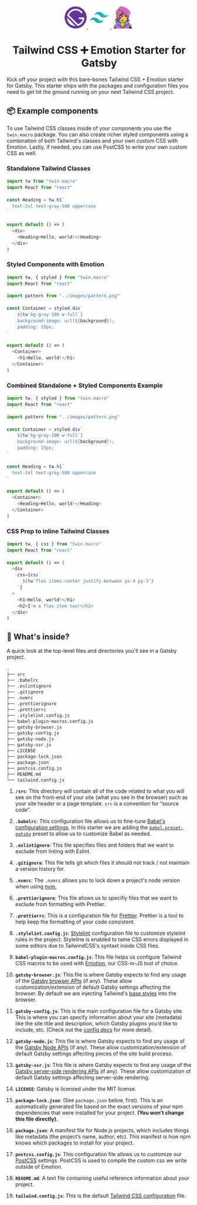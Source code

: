 <p align="center">
  <a href="https://www.gatsbyjs.org">
    <img alt="Gatsby" src="./src/images/gatsby.svg" width="60" />
  </a>
  <a href="https://tailwindcss.com">
    <img alt="Gatsby" src="./src/images/tailwind.svg" width="60" />
  </a>
  <a href="https://emotion.sh">
    <img alt="Gatsby" src="./src/images/emotion.png" width="60" />
  </a>
</p>
<h1 align="center">
  Tailwind CSS ➕ Emotion Starter for Gatsby
</h1>

Kick off your project with this bare-bones Tailwind CSS + Emotion starter for Gatsby. This starter ships with the packages and configuration files you need to get hit the ground running on your next Tailwind CSS project.

## 📦 Example components

To use Tailwind CSS classes inside of your components you use the `twin.macro` package. You can also create richer styled components using a combination of both Tailwind's classes and your own custom CSS with Emotion. Laslty, if needed, you can use PostCSS to write your own custom CSS as well.

### Standalone Tailwind Classes

```js
import tw from "twin.macro"
import React from "react"

const Heading = tw.h1`
  text-2xl text-gray-500 uppercase
`

export default () => (
  <div>
    <Heading>Hello, world!</Heading>
  </div>
)
```

### Styled Components with Emotion

```js
import tw, { styled } from "twin.macro"
import React from "react"

import pattern from "../images/pattern.png"

const Container = styled.div`
    ${tw`bg-gray-100 w-full`}
    background-image: url(${background});
    padding: 15px;
`

export default () => (
  <Container>
    <h1>Hello, world!</h1>
  </Container>
)
```

### Combined Standalone + Styled Components Example

```js
import tw, { styled } from "twin.macro"
import React from "react"

import pattern from "../images/pattern.png"

const Container = styled.div`
    ${tw`bg-gray-100 w-full`}
    background-image: url(${background});
    padding: 15px;
`

const Heading = tw.h1`
  text-2xl text-gray-500 uppercase
`

export default () => (
  <Container>
    <Heading>Hello, world!</Heading>
  </Container>
)
```

### CSS Prop to inline Tailwind Classes

```js
import tw, { css } from "twin.macro"
import React from "react"

export default () => (
  <div
    css={css`
      ${tw`flex items-center justify-between px-4 py-3`}
    `}
  >
    <h1>Hello, world!</h1>
    <h2>I'm a flex item too!</h2>
  </div>
)
```

## 🧐 What's inside?

A quick look at the top-level files and directories you'll see in a Gatsby project.

    .
    ├── src
    ├── .babelrc
    ├── .eslintignore
    ├── .gitignore
    ├── .nvmrc
    ├── .prettierignore
    ├── .prettierrc
    ├── .stylelint.config.js
    ├── babel-plugin-macros.config.js
    ├── gatsby-browser.js
    ├── gatsby-config.js
    ├── gatsby-node.js
    ├── gatsby-ssr.js
    ├── LICENSE
    ├── package-lock.json
    ├── package.json
    ├── postcss.config.js
    ├── README.md
    └── tailwind.config.js

1.  **`/src`**: This directory will contain all of the code related to what you will see on the front-end of your site (what you see in the browser) such as your site header or a page template. `src` is a convention for “source code”.

1.  **`.babelrc`**: This configuration file allows us to fine-tune [Babel's configuration settings](https://babeljs.io/docs/en/configuration). In this starter we are adding the [`babel-preset-gatsby`](https://github.com/gatsbyjs/gatsby/tree/master/packages/babel-preset-gatsby) preset to allow us to customize Babel as needed.

1. **`.eslintignore`**: This file specifies files and folders that we want to exclude from linting with Eslint.

1.  **`.gitignore`**: This file tells git which files it should not track / not maintain a version history for.

1. **`.nvmrc`**: The `.nvmrc` allows you to lock down a project's node version when using [nvm.](https://github.com/nvm-sh/nvm)

1.  **`.prettierignore`**: This file allows us to specifiy files that we want to exclude from formatting with Prettier.

1.  **`.prettierrc`**: This is a configuration file for [Prettier](https://prettier.io/). Prettier is a tool to help keep the formatting of your code consistent.

1. **`.stylelint.config.js`**: [Stylelint](https://stylelint.io/) configuration file to customize stylelint rules in the project. Styleline is enabled to tame CSS errors displayed in some editors due to TailwindCSS's syntaxt inside CSS files.

1.  **`babel-plugin-macros.config.js`**: This file helps us configure Tailwind CSS macros to be used with [Emotion](https://emotion.sh), our CSS-in-JS tool of choice.

1.  **`gatsby-browser.js`**: This file is where Gatsby expects to find any usage of the [Gatsby browser APIs](https://www.gatsbyjs.org/docs/browser-apis/) (if any). These allow customization/extension of default Gatsby settings affecting the browser. By default we are injecting Tailwind's [base styles](https://tailwindcss.com/docs/adding-base-styles/#app) into the browser.

1.  **`gatsby-config.js`**: This is the main configuration file for a Gatsby site. This is where you can specify information about your site (metadata) like the site title and description, which Gatsby plugins you’d like to include, etc. (Check out the [config docs](https://www.gatsbyjs.org/docs/gatsby-config/) for more detail).

1. **`gatsby-node.js`**: This file is where Gatsby expects to find any usage of the [Gatsby Node APIs](https://www.gatsbyjs.org/docs/node-apis/) (if any). These allow customization/extension of default Gatsby settings affecting pieces of the site build process.

1. **`gatsby-ssr.js`**: This file is where Gatsby expects to find any usage of the [Gatsby server-side rendering APIs](https://www.gatsbyjs.org/docs/ssr-apis/) (if any). These allow customization of default Gatsby settings affecting server-side rendering.

1. **`LICENSE`**: Gatsby is licensed under the MIT license.

1. **`package-lock.json`**: (See `package.json` below, first). This is an automatically generated file based on the exact versions of your npm dependencies that were installed for your project. **(You won’t change this file directly).**

1. **`package.json`**: A manifest file for Node.js projects, which includes things like metadata (the project’s name, author, etc). This manifest is how npm knows which packages to install for your project.

1. **`postcss.config.js`**: This configuration file allows us to customize our [PostCSS](https://postcss.org/) settings. PostCSS is used to compile the custom css we write outside of Emotion.

1. **`README.md`**: A text file containing useful reference information about your project.

1. **`tailwind.config.js`**: This is the default [Tailwind CSS configuration](https://tailwindcss.com/docs/configuration/) file.

